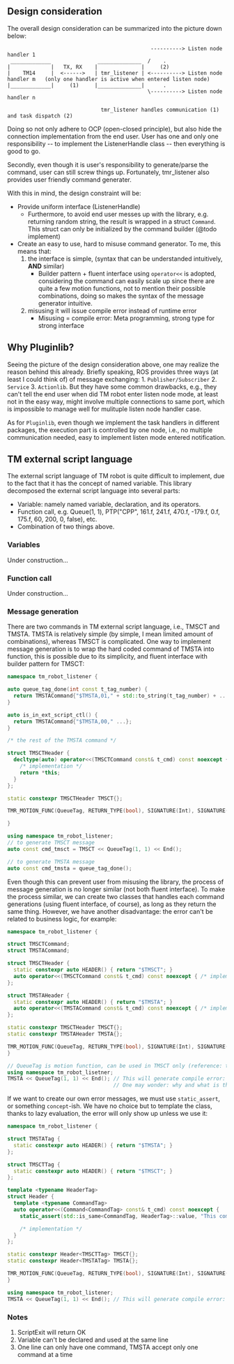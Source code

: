 ## Design consideration

The overall design consideration can be summarized into the picture down below:

```
                                              ----------> Listen node handler 1
 _____________               ______________  /    .
|             |   TX, RX    |              |     (2)
|    TM14     |  <------>   | tmr_listener | <----------> Listen node handler m   (only one handler is active when entered listen node)
|_____________|     (1)     |______________|      .
                                             \----------> Listen node handler n

                              tmr_listener handles communication (1) and task dispatch (2)
```

Doing so not only adhere to OCP (open-closed principle), but also hide the connection implementation from the end user. User has one and only one responsibility -- to implement the ListenerHandle class -- then everything is good to go.

Secondly, even though it is user's responsibility to generate/parse the command, user can still screw things up. Fortunately, tmr_listener also provides user friendly command generater.

With this in mind, the design constraint will be:

- Provide uniform interface (ListenerHandle)
  - Furthermore, to avoid end user messes up with the library, e.g. returning random string, the result is wrapped in a struct `Command`. This struct can only be initialized by the command builder (@todo implement)
- Create an easy to use, hard to misuse command generator. To me, this means that:
  1.  the interface is simple, (syntax that can be understanded intuitively, **AND** similar)
      - Builder pattern + fluent interface using `operator<<` is adopted, considering the command can easily scale up since there are quite a few motion functions, not to mention their possible combinations, doing so makes the syntax of the message generator intuitive.
  2.  misusing it will issue compile error instead of runtime error
      - Misusing = compile error: Meta programming, strong type for strong interface

## Why Pluginlib?

Seeing the picture of the design consideration above, one may realize the reason behind this already. Briefly speaking, ROS provides three ways (at least I could think of) of message exchanging: 1. `Publisher/Subscriber` 2. `Service` 3. `Actionlib`. But they have some common drawbacks, e.g., they can't tell the end user when did TM robot enter listen node mode, at least not in the easy way, might involve multiple connections to same port, which is impossible to manage well for mulituple listen node handler case.

As for `Pluginlib`, even though we implement the task handlers in different packages, the execution part is controlled by one node, i.e., no multiple communication needed, easy to implement listen mode entered notification.

## TM external script language

The external script language of TM robot is quite difficult to implement, due to the fact that it has the concept of named variable. This library decomposed the external script language into several parts:

- Variable: namely named variable, declaration, and its operators.
- Function call, e.g. Queue(1, 1), PTP("CPP", 161.f, 241.f, 470.f, -179.f, 0.f, 175.f, 60, 200, 0, false), etc.
- Combination of two things above.

### Variables

Under construction...

### Function call

Under construction...

### Message generation

There are two commands in TM external script language, i.e., TMSCT and TMSTA. TMSTA is relatively simple (by simple, I mean limited amount of combinations), whereas TMSCT is complicated. One way to implement message generation is to wrap the hard coded command of TMSTA into function, this is possible due to its simplicity, and fluent interface with builder pattern for TMSCT:

```cpp
namespace tm_robot_listener {

auto queue_tag_done(int const t_tag_number) {
  return TMSTACommand{"$TMSTA,01," + std::to_string(t_tag_number) + ...};
}

auto is_in_ext_script_ctl() {
  return TMSTACommand{"$TMSTA,00," ...};
}

/* the rest of the TMSTA command */

struct TMSCTHeader {
  decltype(auto) operator<<(TMSCTCommand const& t_cmd) const noexcept {
    /* implementation */
    return *this;
  }
};

static constexpr TMSCTHeader TMSCT{};

TMR_MOTION_FUNC(QueueTag, RETURN_TYPE(bool), SIGNATURE(Int), SIGNATURE(Int, Int));

}

using namespace tm_robot_listener;
// to generate TMSCT message
auto const cmd_tmsct = TMSCT << QueueTag(1, 1) << End();

// to generate TMSTA message
auto const cmd_tmsta = queue_tag_done();
```

Even though this can prevent user from misusing the library, the process of message generation is no longer similar (not both fluent interface). To make the process similar, we can create two classes that handles each command generations (using fluent interface, of course), as long as they return the same thing. However, we have another disadvantage: the error can't be related to business logic, for example:

```cpp
namespace tm_robot_listener {

struct TMSCTCommand;
struct TMSTACommand;

struct TMSCTHeader {
  static constexpr auto HEADER() { return "$TMSCT"; }
  auto operator<<(TMSCTCommand const& t_cmd) const noexcept { /* implementation */ }
};

struct TMSTAHeader {
  static constexpr auto HEADER() { return "$TMSTA"; }
  auto operator<<(TMSTACommand const& t_cmd) const noexcept { /* implementation */ }
};

static constexpr TMSCTHeader TMSCT{};
static constexpr TMSTAHeader TMSTA{};

TMR_MOTION_FUNC(QueueTag, RETURN_TYPE(bool), SIGNATURE(Int), SIGNATURE(Int, Int));
}

// QueueTag is motion function, can be used in TMSCT only (reference: tm_expression_editor_and_listen_node_reference_manual_en.pdf P209)
using namespace tm_robot_lisetner;
TMSTA << QueueTag(1, 1) << End(); // This will generate compile error: no known conversion from TMSCTCommand to TMSTACommand
                                  // One may wonder: why and what is this error?
```

If we want to create our own error messages, we must use `static_assert`, or something `concept`-ish. We have no choice but to template the class, thanks to lazy evaluation, the error will only show up unless we use it:

```cpp
namespace tm_robot_listener {

struct TMSTATag {
  static constexpr auto HEADER() { return "$TMSTA"; }
};

struct TMSCTTag {
  static constexpr auto HEADER() { return "$TMSCT"; }
};

template <typename HeaderTag>
struct Header {
  template <typename CommandTag>
  auto operator<<(Command<CommandTag> const& t_cmd) const noexcept {
    static_assert(std::is_same<CommandTag, HeaderTag>::value, "This command cannot be used by this header");

    /* implementation */
  }
};

static constexpr Header<TMSCTTag> TMSCT{};
static constexpr Header<TMSTATag> TMSTA{};

TMR_MOTION_FUNC(QueueTag, RETURN_TYPE(bool), SIGNATURE(Int), SIGNATURE(Int, Int));
}

using namespace tm_robot_listener;
TMSTA << QueueTag(1, 1) << End(); // This will generate compile error: This command cannot be used by this header
```

### Notes

1. ScriptExit will return OK
2. Variable can't be declared and used at the same line
3. One line can only have one command, TMSTA accept only one command at a time
